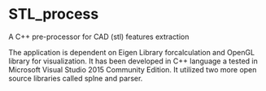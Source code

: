 # STL_process
A C++ pre-processor for CAD (stl) features extraction

The application is dependent on Eigen Library forcalculation and OpenGL library for visualization.
It has been developed in C++ language a tested in Microsoft Visual Studio 2015 Community Edition.
It utilized two more open source libraries called splne and parser.
